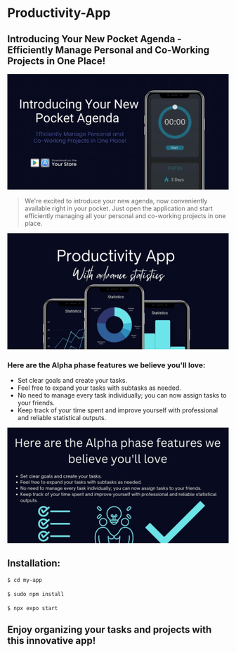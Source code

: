# Productivity-App

## Introducing Your New Pocket Agenda - Efficiently Manage Personal and Co-Working Projects in One Place!

![Landing](./Images/1.jpg)

> We're excited to introduce your new agenda, now conveniently available right in your pocket. Just open the application and start efficiently managing all your personal and co-working projects in one place.

![Landing](./Images/2.jpg)

### Here are the Alpha phase features we believe you'll love:

- Set clear goals and create your tasks.
- Feel free to expand your tasks with subtasks as needed.
- No need to manage every task individually; you can now assign tasks to your friends.
- Keep track of your time spent and improve yourself with professional and reliable statistical outputs.

![Landing](./Images/3.jpg)

## Installation:

```
$ cd my-app

$ sudo npm install

$ npx expo start
```

## Enjoy organizing your tasks and projects with this innovative app!
